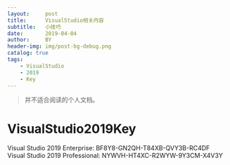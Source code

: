 ```yaml
---
layout:     post
title:      VisualStudio相关内容
subtitle:   小技巧
date:       2019-04-04
author:     BY
header-img: img/post-bg-debug.png
catalog: true
tags:
    - VisualStudio
    - 2019
    - Key
---
```



>并不适合阅读的个人文档。
# VisualStudio2019Key
Visual Studio 2019 Enterprise:
BF8Y8-GN2QH-T84XB-QVY3B-RC4DF
Visual Studio 2019 Professional:
NYWVH-HT4XC-R2WYW-9Y3CM-X4V3Y
